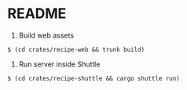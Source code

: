 # README

1. Build web assets

```
$ (cd crates/recipe-web && trunk build)
```

1. Run server inside Shuttle

```
$ (cd crates/recipe-shuttle && cargo shuttle run)
```
